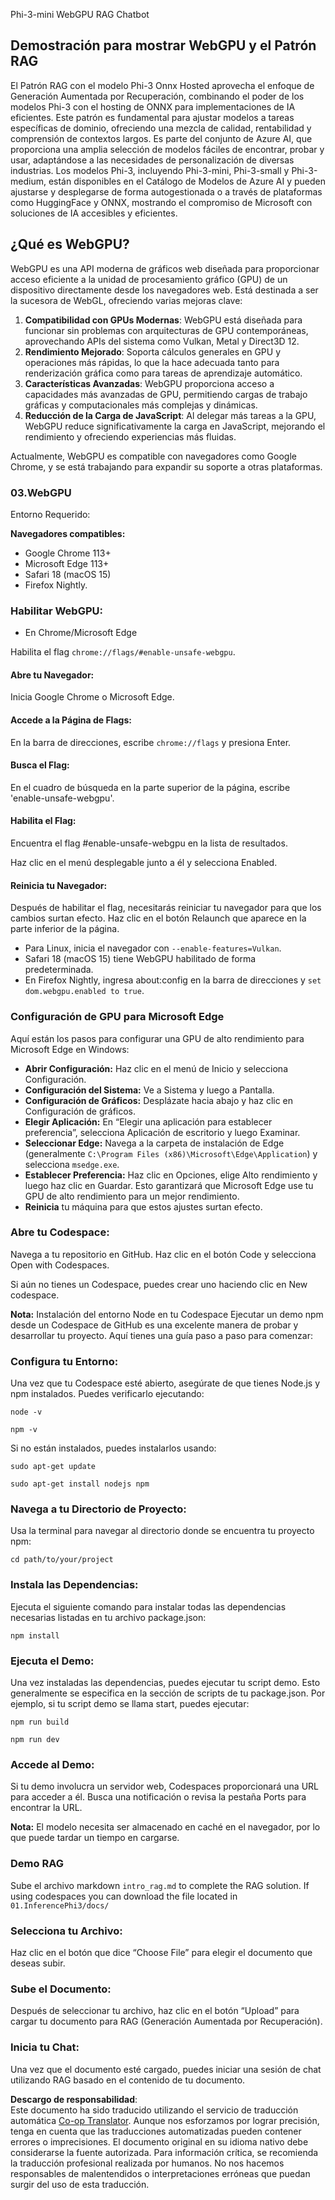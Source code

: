 <!--
CO_OP_TRANSLATOR_METADATA:
{
  "original_hash": "4aac6b8a5dcbbe9a32b47be30340cac2",
  "translation_date": "2025-03-27T04:47:55+00:00",
  "source_file": "code\\08.RAG\\rag_webgpu_chat\\README.md",
  "language_code": "es"
}
-->
Phi-3-mini WebGPU RAG Chatbot

## Demostración para mostrar WebGPU y el Patrón RAG
El Patrón RAG con el modelo Phi-3 Onnx Hosted aprovecha el enfoque de Generación Aumentada por Recuperación, combinando el poder de los modelos Phi-3 con el hosting de ONNX para implementaciones de IA eficientes. Este patrón es fundamental para ajustar modelos a tareas específicas de dominio, ofreciendo una mezcla de calidad, rentabilidad y comprensión de contextos largos. Es parte del conjunto de Azure AI, que proporciona una amplia selección de modelos fáciles de encontrar, probar y usar, adaptándose a las necesidades de personalización de diversas industrias. Los modelos Phi-3, incluyendo Phi-3-mini, Phi-3-small y Phi-3-medium, están disponibles en el Catálogo de Modelos de Azure AI y pueden ajustarse y desplegarse de forma autogestionada o a través de plataformas como HuggingFace y ONNX, mostrando el compromiso de Microsoft con soluciones de IA accesibles y eficientes.

## ¿Qué es WebGPU?
WebGPU es una API moderna de gráficos web diseñada para proporcionar acceso eficiente a la unidad de procesamiento gráfico (GPU) de un dispositivo directamente desde los navegadores web. Está destinada a ser la sucesora de WebGL, ofreciendo varias mejoras clave:

1. **Compatibilidad con GPUs Modernas**: WebGPU está diseñada para funcionar sin problemas con arquitecturas de GPU contemporáneas, aprovechando APIs del sistema como Vulkan, Metal y Direct3D 12.
2. **Rendimiento Mejorado**: Soporta cálculos generales en GPU y operaciones más rápidas, lo que la hace adecuada tanto para renderización gráfica como para tareas de aprendizaje automático.
3. **Características Avanzadas**: WebGPU proporciona acceso a capacidades más avanzadas de GPU, permitiendo cargas de trabajo gráficas y computacionales más complejas y dinámicas.
4. **Reducción de la Carga de JavaScript**: Al delegar más tareas a la GPU, WebGPU reduce significativamente la carga en JavaScript, mejorando el rendimiento y ofreciendo experiencias más fluidas.

Actualmente, WebGPU es compatible con navegadores como Google Chrome, y se está trabajando para expandir su soporte a otras plataformas.

### 03.WebGPU
Entorno Requerido:

**Navegadores compatibles:** 
- Google Chrome 113+
- Microsoft Edge 113+
- Safari 18 (macOS 15)
- Firefox Nightly.

### Habilitar WebGPU:

- En Chrome/Microsoft Edge 

Habilita el flag `chrome://flags/#enable-unsafe-webgpu`.

#### Abre tu Navegador:
Inicia Google Chrome o Microsoft Edge.

#### Accede a la Página de Flags:
En la barra de direcciones, escribe `chrome://flags` y presiona Enter.

#### Busca el Flag:
En el cuadro de búsqueda en la parte superior de la página, escribe 'enable-unsafe-webgpu'.

#### Habilita el Flag:
Encuentra el flag #enable-unsafe-webgpu en la lista de resultados.

Haz clic en el menú desplegable junto a él y selecciona Enabled.

#### Reinicia tu Navegador:

Después de habilitar el flag, necesitarás reiniciar tu navegador para que los cambios surtan efecto. Haz clic en el botón Relaunch que aparece en la parte inferior de la página.

- Para Linux, inicia el navegador con `--enable-features=Vulkan`.
- Safari 18 (macOS 15) tiene WebGPU habilitado de forma predeterminada.
- En Firefox Nightly, ingresa about:config en la barra de direcciones y `set dom.webgpu.enabled to true`.

### Configuración de GPU para Microsoft Edge 

Aquí están los pasos para configurar una GPU de alto rendimiento para Microsoft Edge en Windows:

- **Abrir Configuración:** Haz clic en el menú de Inicio y selecciona Configuración.
- **Configuración del Sistema:** Ve a Sistema y luego a Pantalla.
- **Configuración de Gráficos:** Desplázate hacia abajo y haz clic en Configuración de gráficos.
- **Elegir Aplicación:** En “Elegir una aplicación para establecer preferencia”, selecciona Aplicación de escritorio y luego Examinar.
- **Seleccionar Edge:** Navega a la carpeta de instalación de Edge (generalmente `C:\Program Files (x86)\Microsoft\Edge\Application`) y selecciona `msedge.exe`.
- **Establecer Preferencia:** Haz clic en Opciones, elige Alto rendimiento y luego haz clic en Guardar.
Esto garantizará que Microsoft Edge use tu GPU de alto rendimiento para un mejor rendimiento. 
- **Reinicia** tu máquina para que estos ajustes surtan efecto.

### Abre tu Codespace:
Navega a tu repositorio en GitHub.
Haz clic en el botón Code y selecciona Open with Codespaces.

Si aún no tienes un Codespace, puedes crear uno haciendo clic en New codespace.

**Nota:** Instalación del entorno Node en tu Codespace
Ejecutar un demo npm desde un Codespace de GitHub es una excelente manera de probar y desarrollar tu proyecto. Aquí tienes una guía paso a paso para comenzar:

### Configura tu Entorno:
Una vez que tu Codespace esté abierto, asegúrate de que tienes Node.js y npm instalados. Puedes verificarlo ejecutando:
```
node -v
```
```
npm -v
```

Si no están instalados, puedes instalarlos usando:
```
sudo apt-get update
```
```
sudo apt-get install nodejs npm
```

### Navega a tu Directorio de Proyecto:
Usa la terminal para navegar al directorio donde se encuentra tu proyecto npm:
```
cd path/to/your/project
```

### Instala las Dependencias:
Ejecuta el siguiente comando para instalar todas las dependencias necesarias listadas en tu archivo package.json:

```
npm install
```

### Ejecuta el Demo:
Una vez instaladas las dependencias, puedes ejecutar tu script demo. Esto generalmente se especifica en la sección de scripts de tu package.json. Por ejemplo, si tu script demo se llama start, puedes ejecutar:

```
npm run build
```
```
npm run dev
```

### Accede al Demo:
Si tu demo involucra un servidor web, Codespaces proporcionará una URL para acceder a él. Busca una notificación o revisa la pestaña Ports para encontrar la URL.

**Nota:** El modelo necesita ser almacenado en caché en el navegador, por lo que puede tardar un tiempo en cargarse.

### Demo RAG
Sube el archivo markdown `intro_rag.md` to complete the RAG solution. If using codespaces you can download the file located in `01.InferencePhi3/docs/`

### Selecciona tu Archivo:
Haz clic en el botón que dice “Choose File” para elegir el documento que deseas subir.

### Sube el Documento:
Después de seleccionar tu archivo, haz clic en el botón “Upload” para cargar tu documento para RAG (Generación Aumentada por Recuperación).

### Inicia tu Chat:
Una vez que el documento esté cargado, puedes iniciar una sesión de chat utilizando RAG basado en el contenido de tu documento.

**Descargo de responsabilidad**:  
Este documento ha sido traducido utilizando el servicio de traducción automática [Co-op Translator](https://github.com/Azure/co-op-translator). Aunque nos esforzamos por lograr precisión, tenga en cuenta que las traducciones automatizadas pueden contener errores o imprecisiones. El documento original en su idioma nativo debe considerarse la fuente autorizada. Para información crítica, se recomienda la traducción profesional realizada por humanos. No nos hacemos responsables de malentendidos o interpretaciones erróneas que puedan surgir del uso de esta traducción.